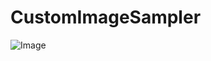 # CustomImageSampler
![Image](https://user-images.githubusercontent.com/57382140/83850380-ca801980-a74b-11ea-993c-687164df0aa6.jpg)
